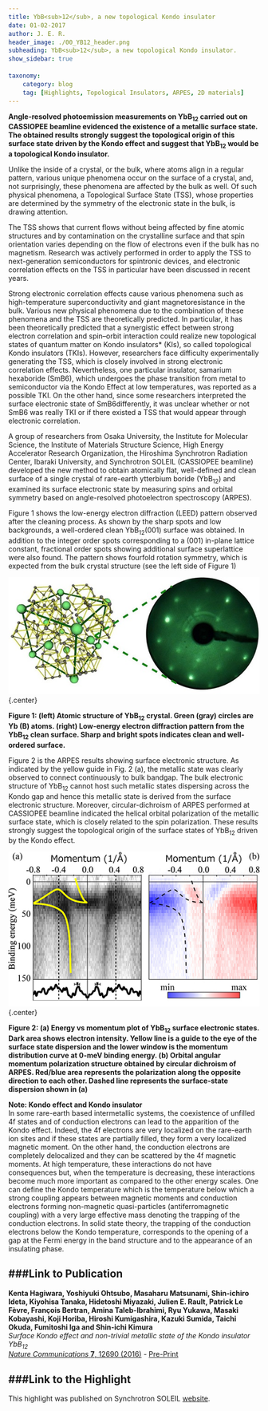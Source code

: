```yaml
---
title: YbB<sub>12</sub>, a new topological Kondo insulator
date: 01-02-2017
author: J. E. R.
header_image: ./00_YB12_header.png
subheading: YbB<sub>12</sub>, a new topological Kondo insulator.
show_sidebar: true

taxonomy:
    category: blog
    tag: [Highlights, Topological Insulators, ARPES, 2D materials]
---
```


**Angle-resolved photoemission measurements on YbB<sub>12</sub> carried out on CASSIOPEE beamline evidenced the existence of a metallic surface state. The obtained results strongly suggest the topological origin of this surface state driven by the Kondo effect and suggest that YbB<sub>12</sub> would be a topological Kondo insulator.**  

Unlike the inside of a crystal, or the bulk, where atoms align in a regular pattern, various unique phenomena occur on the surface of a crystal, and, not surprisingly, these phenomena are affected by the bulk as well. Of such physical phenomena, a Topological Surface State (TSS), whose properties are determined by the symmetry of the electronic state in the bulk, is drawing attention.

The TSS shows that current flows without being affected by fine atomic structures and by contamination on the crystalline surface and that spin orientation varies depending on the flow of electrons even if the bulk has no magnetism. Research was actively performed in order to apply the TSS to next-generation semiconductors for spintronic devices, and electronic correlation effects on the TSS in particular have been discussed in recent years.

Strong electronic correlation effects cause various phenomena such as high-temperature superconductivity and giant magnetoresistance in the bulk. Various new physical phenomena due to the combination of these phenomena and the TSS are theoretically predicted. In particular, it has been theoretically predicted that a synergistic effect between strong electron correlation and spin–orbit interaction could realize new topological states of quantum matter on Kondo insulators* (KIs), so called topological Kondo insulators (TKIs). However, researchers face difficulty experimentally generating the TSS, which is closely involved in strong electronic correlation effects. Nevertheless, one particular insulator, samarium hexaboride (SmB6), which undergoes the phase transition from metal to semiconductor via the Kondo Effect at low temperatures, was reported as a possible TKI. On the other hand, since some researchers interpreted the surface electronic state of SmB6differently, it was unclear whether or not SmB6 was really TKI or if there existed a TSS that would appear through electronic correlation.

A group of researchers from Osaka University, the Institute for Molecular Science, the Institute of Materials Structure Science, High Energy Accelerator Research Organization, the Hiroshima Synchrotron Radiation Center, Ibaraki University, and Synchrotron SOLEIL (CASSIOPEE beamline) developed the new method to obtain atomically flat, well-defined and clean surface of a single crystal of rare-earth ytterbium boride (YbB<sub>12</sub>) and examined its surface electronic state by measuring spins and orbital symmetry based on angle-resolved photoelectron spectroscopy (ARPES).

Figure 1 shows the low-energy electron diffraction (LEED) pattern observed after the cleaning process. As shown by the sharp spots and low backgrounds, a well-ordered clean YbB<sub>12</sub>(001) surface was obtained. In addition to the integer order spots corresponding to a (001) in-plane lattice constant, fractional order spots showing additional surface superlattice were also found. The pattern shows fourfold rotation symmetry, which is expected from the bulk crystal structure (see the left side of Figure 1)

![Figure 1](01_YbB12_fig1.jpg)  {.center}

__Figure 1: (left) Atomic structure of YbB<sub>12</sub> crystal. Green (gray) circles are Yb (B) atoms. (right) Low-energy electron diffraction pattern from the YbB<sub>12</sub> clean surface. Sharp and bright spots indicates clean and well-ordered surface.__

Figure 2 is the ARPES results showing surface electronic structure. As indicated by the yellow guide in Fig. 2 (a), the metallic state was clearly observed to connect continuously to bulk bandgap. The bulk electronic structure of YbB<sub>12</sub> cannot host such metallic states dispersing across the Kondo gap and hence this metallic state is derived from the surface electronic structure. Moreover, circular-dichroism of ARPES performed at CASSIOPEE beamline indicated the helical orbital polarization of the metallic surface state, which is closely related to the spin polarization. These results strongly suggest the topological origin of the surface states of YbB<sub>12</sub> driven by the Kondo effect.





![Figure 2](02_YbB12_fig2.jpg)  {.center}

__Figure 2: (a) Energy vs momentum plot of YbB<sub>12</sub> surface electronic states. Dark area shows electron intensity. Yellow line is a guide to the eye of the surface state dispersion and the lower window is the momentum distribution curve at 0-meV binding energy. (b) Orbital angular momentum polarization structure obtained by circular dichroism of ARPES. Red/blue area represents the polarization along the opposite direction to each other. Dashed line represents the surface-state dispersion shown in (a)__

**Note: Kondo effect and Kondo insulator**  
In some rare-earth based intermetallic systems, the coexistence of unfilled 4f states and of conduction electrons can lead to the apparition of the Kondo effect. Indeed, the 4f electrons are very localized on the rare-earth ion sites and if these states are partially filled, they form a very localized magnetic moment. On the other hand, the conduction electrons are completely delocalized and they can be scattered by the 4f magnetic moments. At high temperature, these interactions do not have consequences but, when the temperature is decreasing, these interactions become much more important as compared to the other energy scales. One can define the Kondo temperature which is the temperature below which a strong coupling appears between magnetic moments and conduction electrons forming non-magnetic quasi-particles (antiferromagnetic coupling) with a very large effective mass denoting the trapping of the conduction electrons. In solid state theory, the trapping of the conduction electrons below the Kondo temperature, corresponds to the opening of a gap at the Fermi energy in the band structure and to the appearance of an insulating phase.

###Link to Publication
---

__Kenta Hagiwara, Yoshiyuki Ohtsubo, Masaharu Matsunami, Shin-ichiro Ideta, Kiyohisa Tanaka, Hidetoshi Miyazaki, Julien E. Rault, Patrick Le Fèvre, François Bertran, Amina Taleb-Ibrahimi, Ryu Yukawa, Masaki Kobayashi, Koji Horiba, Hiroshi Kumigashira, Kazuki Sumida, Taichi Okuda, Fumitoshi Iga and Shin-ichi Kimura__  
*Surface Kondo effect and non-trivial metallic state of the Kondo insulator YbB<sub>12</sub>*  
[*Nature Communications* **7**, 12690 (2016)](http://www.nature.com/ncomms/2016/160831/ncomms12690/full/ncomms12690.html) - [Pre-Print](https://arxiv.org/abs/1602.08173)

###Link to the Highlight
---

This highlight was published on Synchrotron SOLEIL [website](https://www.synchrotron-soleil.fr/en/news/ybb12-new-topological-kondo-insulator).
